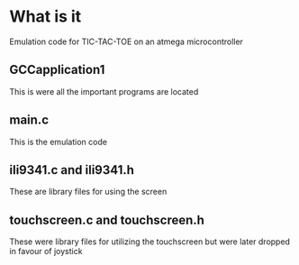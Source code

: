 # What is it #
Emulation code for TIC-TAC-TOE on an atmega microcontroller

## GCCapplication1 ##

This is were all the important programs are located

## main.c ##

This is the emulation code

## ili9341.c and ili9341.h ##

These are library files for using the screen

## touchscreen.c and touchscreen.h ##

These were library files for utilizing the touchscreen but were later dropped in favour of joystick
